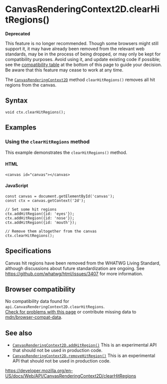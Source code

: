 # CanvasRenderingContext2D.clearHitRegions()

**Deprecated**

This feature is no longer recommended. Though some browsers might still support it, it may have already been removed from the relevant web standards, may be in the process of being dropped, or may only be kept for compatibility purposes. Avoid using it, and update existing code if possible; see the [compatibility table](#browser_compatibility) at the bottom of this page to guide your decision. Be aware that this feature may cease to work at any time.

The [`CanvasRenderingContext2D`](../canvasrenderingcontext2d) method `clearHitRegions()` removes all hit regions from the canvas.

## Syntax

    void ctx.clearHitRegions();

## Examples

### Using the `clearHitRegions` method

This example demonstrates the `clearHitRegions()` method.

#### HTML

    <canvas id="canvas"></canvas>

#### JavaScript

    const canvas = document.getElementById('canvas');
    const ctx = canvas.getContext('2d');

    // Set some hit regions
    ctx.addHitRegion({id: 'eyes'});
    ctx.addHitRegion({id: 'nose'});
    ctx.addHitRegion({id: 'mouth'});

    // Remove them altogether from the canvas
    ctx.clearHitRegions();

## Specifications

Canvas hit regions have been removed from the WHATWG Living Standard, although discussions about future standardization are ongoing. See <https://github.com/whatwg/html/issues/3407> for more information.

## Browser compatibility

No compatibility data found for `api.CanvasRenderingContext2D.clearHitRegions`.  
[Check for problems with this page](#on-github) or contribute missing data to [mdn/browser-compat-data](https://github.com/mdn/browser-compat-data).

## See also

- [`CanvasRenderingContext2D.addHitRegion()`](addhitregion) <span class="icon experimental" viewbox="0 0 100 100" xmlns="http://www.w3.org/2000/svg" role="img"> This is an experimental API that should not be used in production code. </span>
- [`CanvasRenderingContext2D.removeHitRegion()`](removehitregion) <span class="icon experimental" viewbox="0 0 100 100" xmlns="http://www.w3.org/2000/svg" role="img"> This is an experimental API that should not be used in production code. </span>

<a href="https://developer.mozilla.org/en-US/docs/Web/API/CanvasRenderingContext2D/clearHitRegions" class="_attribution-link">https://developer.mozilla.org/en-US/docs/Web/API/CanvasRenderingContext2D/clearHitRegions</a>
